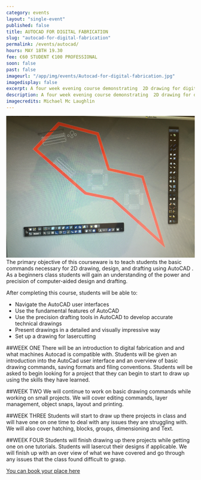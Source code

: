 ```yaml
---
category: events
layout: "single-event"
published: false
title: AUTOCAD FOR DIGITAL FABRICATION
slug: "autocad-for-digital-fabrication"
permalink: /events/autocad/
hours: MAY 18TH 19.30
fee: €60 STUDENT €100 PROFESSIONAL
soon: false
past: false
imageurl: "/app/img/events/Autocad-for-digital-fabrication.jpg"
imagedisplay: false
excerpt: A four week evening course demonstrating  2D drawing for digital fabrication using Autocad.
description: A four week evening course demonstrating  2D drawing for digital fabrication using Autocad.
imagecredits: Michael Mc Laughlin
---
```


![Autocad-for-digital-fabrication.jpg](/app/img/events/Autocad-for-digital-fabrication.jpg)
The  primary objective of this courseware is to teach students the basic commands necessary for 2D drawing, design, and drafting using AutoCAD . As a beginners class students will gain an understanding of the power and precision of computer-aided design and drafting. 

After completing this course, students will be able to:
* Navigate the AutoCAD user interfaces
* Use the fundamental features of AutoCAD
* Use the precision drafting tools in AutoCAD to develop accurate technical drawings
* Present drawings in a detailed and visually impressive way
* Set up a drawing for lasercutting

##WEEK ONE
There will be an introduction to digital fabrication and and what machines Autocad is compatible with. Students will be given an introduction into the AutoCad user interface and an overview of basic drawing commands, saving formats and filing conventions. Students will be asked to begin looking for a project that they can begin to start to draw up using the skills they have learned.

##WEEK TWO
We will continue to work on basic drawing commands while working on small projects. We will cover editing commands, layer management, object snaps, layout and printing.

##WEEK THREE
Students will start to draw up there projects in class and will have one on one time to deal with any issues they are struggling with. We will also cover hatching, blocks, groups, dimensioning and Text.

##WEEK FOUR
Students will finish drawing up there projects while getting one on one tutorials. Students will lasercut their designs if applicable. We will finish up with an over view of what we have covered and go through any issues that the class found difficult to grasp. 

[You can book your place here](http://fablablimerick.ticketleap.com/autocad-for-digital-fabrication/)
